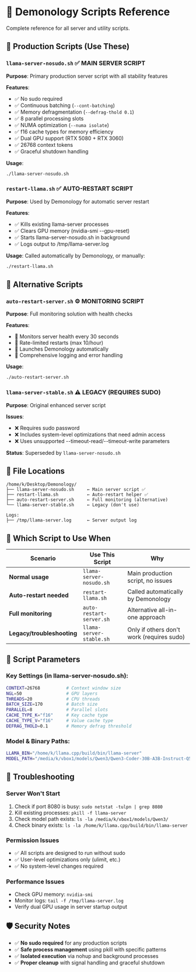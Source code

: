 # 📜 Demonology Scripts Reference

Complete reference for all server and utility scripts.

## 🚀 **Production Scripts** (Use These)

### `llama-server-nosudo.sh` ✅ **MAIN SERVER SCRIPT**
**Purpose**: Primary production server script with all stability features

**Features**:
- ✅ No sudo required
- ✅ Continuous batching (`--cont-batching`)
- ✅ Memory defragmentation (`--defrag-thold 0.1`)
- ✅ 8 parallel processing slots
- ✅ NUMA optimization (`--numa isolate`)
- ✅ f16 cache types for memory efficiency
- ✅ Dual GPU support (RTX 5080 + RTX 3060)
- ✅ 26768 context tokens
- ✅ Graceful shutdown handling

**Usage**:
```bash
./llama-server-nosudo.sh
```

### `restart-llama.sh` ✅ **AUTO-RESTART SCRIPT**
**Purpose**: Used by Demonology for automatic server restart

**Features**:
- ✅ Kills existing llama-server processes
- ✅ Clears GPU memory (nvidia-smi --gpu-reset)
- ✅ Starts llama-server-nosudo.sh in background
- ✅ Logs output to /tmp/llama-server.log

**Usage**: Called automatically by Demonology, or manually:
```bash
./restart-llama.sh
```

## 🔧 **Alternative Scripts**

### `auto-restart-server.sh` ⚙️ **MONITORING SCRIPT**
**Purpose**: Full monitoring solution with health checks

**Features**:
- 🔄 Monitors server health every 30 seconds
- 🔄 Rate-limited restarts (max 10/hour)
- 🔄 Launches Demonology automatically
- 🔄 Comprehensive logging and error handling

**Usage**:
```bash
./auto-restart-server.sh
```

### `llama-server-stable.sh` ⚠️ **LEGACY (REQUIRES SUDO)**
**Purpose**: Original enhanced server script

**Issues**:
- ❌ Requires sudo password
- ❌ Includes system-level optimizations that need admin access
- ❌ Uses unsupported --timeout-read/--timeout-write parameters

**Status**: Superseded by `llama-server-nosudo.sh`

## 📁 **File Locations**

```
/home/k/Desktop/Demonology/
├── llama-server-nosudo.sh     ← Main server script ✅
├── restart-llama.sh           ← Auto-restart helper ✅
├── auto-restart-server.sh     ← Full monitoring (alternative)
└── llama-server-stable.sh     ← Legacy (don't use)

Logs:
├── /tmp/llama-server.log      ← Server output log
```

## 🎯 **Which Script to Use When**

| Scenario | Use This Script | Why |
|----------|----------------|-----|
| **Normal usage** | `llama-server-nosudo.sh` | Main production script, no issues |
| **Auto-restart needed** | `restart-llama.sh` | Called automatically by Demonology |
| **Full monitoring** | `auto-restart-server.sh` | Alternative all-in-one approach |
| **Legacy/troubleshooting** | `llama-server-stable.sh` | Only if others don't work (requires sudo) |

## 🔧 **Script Parameters**

### Key Settings (in llama-server-nosudo.sh):
```bash
CONTEXT=26768          # Context window size
NGL=50                 # GPU layers
THREADS=20             # CPU threads  
BATCH_SIZE=170         # Batch size
PARALLEL=8             # Parallel slots
CACHE_TYPE_K="f16"     # Key cache type
CACHE_TYPE_V="f16"     # Value cache type
DEFRAG_THOLD=0.1       # Memory defrag threshold
```

### Model & Binary Paths:
```bash
LLAMA_BIN="/home/k/llama.cpp/build/bin/llama-server"
MODEL_PATH="/media/k/vbox1/models/Qwen3/Qwen3-Coder-30B-A3B-Instruct-Q5_K_M.gguf"
```

## 🚨 **Troubleshooting**

### Server Won't Start
1. Check if port 8080 is busy: `sudo netstat -tulpn | grep 8080`
2. Kill existing processes: `pkill -f llama-server`
3. Check model path exists: `ls -la /media/k/vbox1/models/Qwen3/`
4. Check binary exists: `ls -la /home/k/llama.cpp/build/bin/llama-server`

### Permission Issues
- ✅ All scripts are designed to run without sudo
- ✅ User-level optimizations only (ulimit, etc.)
- ✅ No system-level changes required

### Performance Issues  
- Check GPU memory: `nvidia-smi`
- Monitor logs: `tail -f /tmp/llama-server.log`
- Verify dual GPU usage in server startup output

## 🛡️ **Security Notes**

- ✅ **No sudo required** for any production scripts
- ✅ **Safe process management** using pkill with specific patterns
- ✅ **Isolated execution** via nohup and background processes
- ✅ **Proper cleanup** with signal handling and graceful shutdown